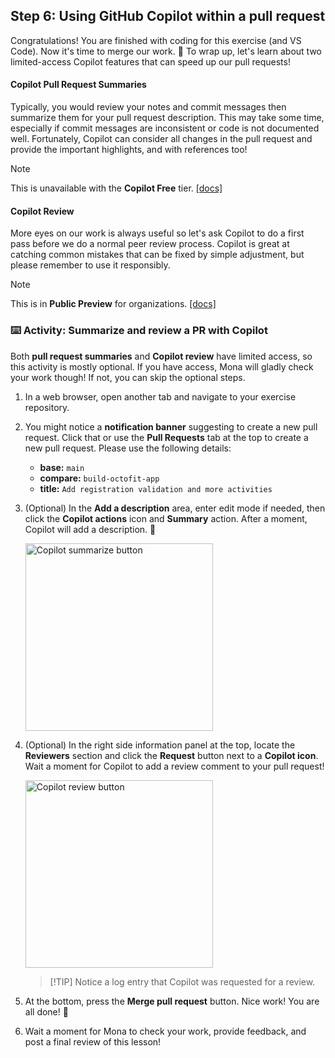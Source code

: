 ## Step 6: Using GitHub Copilot within a pull request

Congratulations! You are finished with coding for this exercise (and VS Code). Now it's time to merge our work. :tada: To wrap up, let's learn about two limited-access Copilot features that can speed up our pull requests!

#### Copilot Pull Request Summaries

Typically, you would review your notes and commit messages then summarize them for your pull request description. This may take some time, especially if commit messages are inconsistent or code is not documented well. Fortunately, Copilot can consider all changes in the pull request and provide the important highlights, and with references too!

> [!NOTE]  
> This is unavailable with the **Copilot Free** tier. [[docs]](https://docs.github.com/en/enterprise-cloud@latest/copilot/using-github-copilot/using-github-copilot-for-pull-requests/creating-a-pull-request-summary-with-github-copilot)

#### Copilot Review

More eyes on our work is always useful so let's ask Copilot to do a first pass before we do a normal peer review process. Copilot is great at catching common mistakes that can be fixed by simple adjustment, but please remember to use it responsibly.

> [!NOTE]  
> This is in **Public Preview** for organizations. [[docs]](https://docs.github.com/en/copilot/using-github-copilot/code-review/using-copilot-code-review)

### :keyboard: Activity: Summarize and review a PR with Copilot

Both **pull request summaries** and **Copilot review** have limited access, so this activity is mostly optional. If you have access, Mona will gladly check your work though! If not, you can skip the optional steps.

1. In a web browser, open another tab and navigate to your exercise repository.

1. You might notice a **notification banner** suggesting to create a new pull request. Click that or use the **Pull Requests** tab at the top to create a new pull request. Please use the following details:

   - **base:** `main`
   - **compare:** `build-octofit-app`
   - **title:** `Add registration validation and more activities`

1. (Optional) In the **Add a description** area, enter edit mode if needed, then click the **Copilot actions** icon and **Summary** action. After a moment, Copilot will add a description. :memo:

   <img alt="Copilot summarize button " width="300px" src="https://github.com/user-attachments/assets/3fc5fab4-db03-4ab8-8a16-cdd71ec2ded0">

1. (Optional) In the right side information panel at the top, locate the **Reviewers** section and click the **Request** button next to a **Copilot icon**. Wait a moment for Copilot to add a review comment to your pull request!

   <img alt="Copilot review button" width="300px" src="https://github.com/user-attachments/assets/39b15002-a235-4c25-b09d-6a8097e27b62">

   > [!TIP] Notice a log entry that Copilot was requested for a review.

1. At the bottom, press the **Merge pull request** button. Nice work! You are all done! :tada:

1. Wait a moment for Mona to check your work, provide feedback, and post a final review of this lesson!

